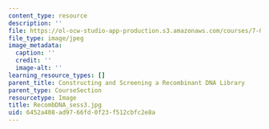 ```yaml
---
content_type: resource
description: ''
file: https://ol-ocw-studio-app-production.s3.amazonaws.com/courses/7-01sc-fundamentals-of-biology-fall-2011/6452a408ad9766fd0f23f512cbfc2e8a_RecombDNA_sess3.jpg
file_type: image/jpeg
image_metadata:
  caption: ''
  credit: ''
  image-alt: ''
learning_resource_types: []
parent_title: Constructing and Screening a Recombinant DNA Library
parent_type: CourseSection
resourcetype: Image
title: RecombDNA_sess3.jpg
uid: 6452a408-ad97-66fd-0f23-f512cbfc2e8a
---
```

